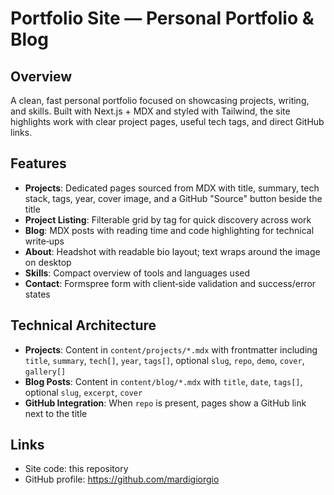 # Portfolio Site — Personal Portfolio & Blog

## Overview
A clean, fast personal portfolio focused on showcasing projects, writing, and skills. Built with Next.js + MDX and styled with Tailwind, the site highlights work with clear project pages, useful tech tags, and direct GitHub links.

## Features
- **Projects**: Dedicated pages sourced from MDX with title, summary, tech stack, tags, year, cover image, and a GitHub "Source" button beside the title
- **Project Listing**: Filterable grid by tag for quick discovery across work
- **Blog**: MDX posts with reading time and code highlighting for technical write‑ups
- **About**: Headshot with readable bio layout; text wraps around the image on desktop
- **Skills**: Compact overview of tools and languages used
- **Contact**: Formspree form with client‑side validation and success/error states

## Technical Architecture
- **Projects**: Content in `content/projects/*.mdx` with frontmatter including `title`, `summary`, `tech[]`, `year`, `tags[]`, optional `slug`, `repo`, `demo`, `cover`, `gallery[]`
- **Blog Posts**: Content in `content/blog/*.mdx` with `title`, `date`, `tags[]`, optional `slug`, `excerpt`, `cover`
- **GitHub Integration**: When `repo` is present, pages show a GitHub link next to the title

## Links
- Site code: this repository
- GitHub profile: https://github.com/mardigiorgio
